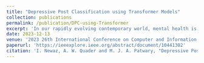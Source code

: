```yaml
---
title: "Depressive Post Classification using Transformer Models"
collection: publications
permalink: /publication/DPC-using-Transformer
excerpt: 'In our rapidly evolving contemporary world, mental health is of paramount importance, alongside physical well-being. There has been a concerted effort to raise awareness about the critical significance of mental health. Following the pandemic, social media data are increasingly used to gain insights into the detection of mental health conditions, as more individuals turn to online platforms to express their emotions. Previous research has employed shallow machine learning models and deep learning models such as BERT to detect depression from social media data. It has been demonstrated that Transformer-based models provide a robust toolkit for accurately and sensitively analyzing social media posts to detect signs of depression. This research aims to evaluate the performance of various transformer models that have not been explored within this domain. Upon close comparison with previous studies, it has been observed that our approach outperforms prior research work.'
date: 2023-12-13
venue: '2023 26th International Conference on Computer and Information Technology (ICCIT)'
paperurl: 'https://ieeexplore.ieee.org/abstract/document/10441302'
citation: 'I. Newaz, A. W. Quader and M. J. A. Patwary, "Depressive Post Classification using Transformer Models," 2023 26th International Conference on Computer and Information Technology (ICCIT), Cox's Bazar, Bangladesh, 2023, pp. 1-6, doi: 10.1109/ICCIT60459.2023.10441302. keywords: {Social networking (online);Pandemics;Mental health;Transformers;Depression;Data models;Task analysis;Transformer;Social Media;XLNet;Depressive Post Classification;Reddit},'
---
```


